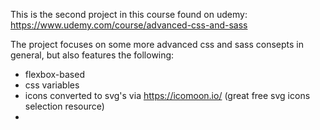 This is the second project in this course found on udemy:
https://www.udemy.com/course/advanced-css-and-sass

The project focuses on some more advanced css and sass consepts in general, but also features the following:

- flexbox-based
- css variables
- icons converted to svg's via https://icomoon.io/ (great free svg icons selection resource)
-
